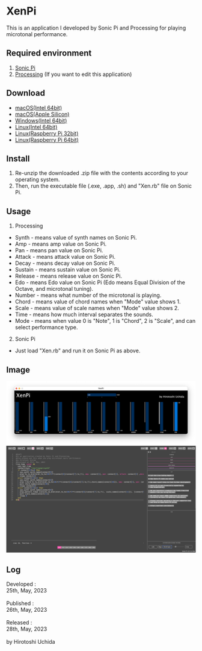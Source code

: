 # XenPi
This is an application I developed by Sonic Pi and Processing for playing microtonal performance.

## Required environment
1. [Sonic Pi](https://sonic-pi.net/)
2. [Processing](https://processing.org/) (If you want to edit this application)

## Download
* [macOS(Intel 64bit)](https://github.com/Uchida16104/XenPi/blob/main/XenPi.pde)
* [macOS(Apple Silicon)](https://github.com/Uchida16104/XenPi/raw/main/macos-aarch64.zip)
* [Windows(Intel 64bit)](https://github.com/Uchida16104/XenPi/raw/main/windows-amd64.zip)
* [Linux(Intel 64bit)](https://github.com/Uchida16104/XenPi/raw/main/linux-amd64.zip)
* [Linux(Raspberry Pi 32bit)](https://github.com/Uchida16104/XenPi/raw/main/linux-arm.zip)
* [Linux(Raspberry Pi 64bit)](https://github.com/Uchida16104/XenPi/raw/main/linux-aarch64.zip)

## Install
1. Re-unzip the downloaded .zip file with the contents according to your operating system.
2. Then, run the executable file (.exe, .app, .sh) and "Xen.rb" file on Sonic Pi.

## Usage
1. Processing
* Synth - means value of synth names on Sonic Pi.
* Amp - means amp value on Sonic Pi.
* Pan - means pan value on Sonic Pi.
* Attack - means attack value on Sonic Pi.
* Decay - means decay value on Sonic Pi.
* Sustain - means sustain value on Sonic Pi.
* Release - means release value on Sonic Pi.
* Edo - means Edo value on Sonic Pi (Edo means Equal Division of the Octave, and microtonal tuning).
* Number - means what number of the microtonal is playing.
* Chord - means value of chord names when "Mode" value shows 1.
* Scale - means value of scale names when "Mode" value shows 2.
* Time - means how much interval separates the sounds.
* Mode - means when value 0 is "Note", 1 is "Chord", 2 is "Scale", and can select performance type.
2. Sonic Pi
* Just load "Xen.rb" and run it on Sonic Pi as above.

## Image
<img src="XenPi-P.png"/>
<img src="XenPi-SP.png"/>

## Log
Developed :
<br>
25th, May, 2023
<br>
<br>
Published : 
<br>
26th, May, 2023
<br>
<br>
Released :
<br>
28th, May, 2023
<br>
<br>
by Hirotoshi Uchida
